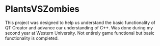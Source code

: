# PlantsVSZombies

This project was designed to help us understand the basic functionality of QT Creator and advance our understanding of C++. 
Was done during my second year at Western University.
Not entirely game functional but basic functionality is completed.
